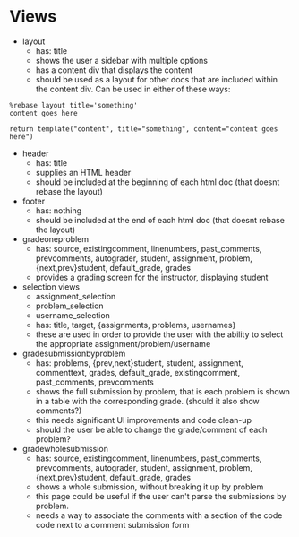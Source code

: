 # Views #
  * layout
    * has: title
    * shows the user a sidebar with multiple options
    * has a content div that displays the content
    * should be used as a layout for other docs that are included within the content div. Can be used in either of these ways:

```
%rebase layout title='something'
content goes here
```
```
return template("content", title="something", content="content goes here")
```

  * header
    * has: title
    * supplies an HTML header
    * should be included at the beginning of each html doc (that doesnt rebase the layout)
  * footer
    * has: nothing
    * should be included at the end of each html doc (that doesnt rebase the layout)
  * gradeoneproblem
    * has: source, existingcomment, linenumbers, past\_comments, prevcomments, autograder, student, assignment, problem, {next,prev}student, default\_grade, grades
    * provides a grading screen for the instructor, displaying student
  * selection views
    * assignment\_selection
    * problem\_selection
    * username\_selection
    * has: title, target, {assignments, problems, usernames}
    * these are used in order to provide the user with the ability to select the appropriate assignment/problem/username
  * gradesubmissionbyproblem
    * has: problems, {prev,next}student, student, assignment, commenttext, grades, default\_grade, existingcomment, past\_comments, prevcomments
    * shows the full submission by problem, that is each problem is shown in a table with the corresponding grade. (should it also show comments?)
    * this needs significant UI improvements and code clean-up
    * should the user be able to change the grade/comment of each problem?
  * gradewholesubmission
    * has: source, existingcomment, linenumbers, past\_comments, prevcomments, autograder, student, assignment, problem, {next,prev}student, default\_grade, grades
    * shows a whole submission, without breaking it up by problem
    * this page could be useful if the user can't parse the submissions by problem.
    * needs a way to associate the comments with a section of the code
code next to a comment submission form